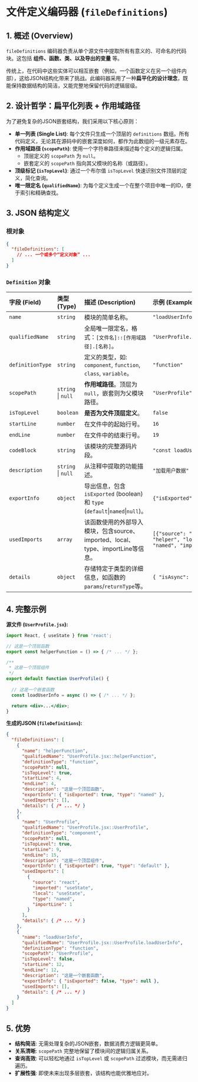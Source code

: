 # 文件定义编码器 (`fileDefinitions`)

## 1. 概述 (Overview)

`fileDefinitions` 编码器负责从单个源文件中提取所有有意义的、可命名的代码块。这包括 **组件、函数、类、以及导出的变量** 等。

传统上，在代码中这些实体可以相互嵌套（例如，一个函数定义在另一个组件内部），这给JSON结构化带来了挑战。此编码器采用了一种**扁平化的设计理念**，既能保持数据结构的简洁，又能完整地保留代码的逻辑层级。

## 2. 设计哲学：扁平化列表 + 作用域路径

为了避免复杂的JSON嵌套结构，我们采用以下核心原则：

- **单一列表 (Single List)**: 每个文件只生成一个顶层的 `definitions` 数组。所有代码定义，无论其在源码中的嵌套深度如何，都作为此数组的一级元素存在。
- **作用域路径 (`scopePath`)**: 使用一个字符串路径来描述每个定义的逻辑归属。
    - 顶层定义的 `scopePath` 为 `null`。
    - 嵌套定义的 `scopePath` 指向其父模块的名称（或路径）。
- **顶级标记 (`isTopLevel`)**: 通过一个布尔值 `isTopLevel` 快速识别文件顶层的定义，简化查询。
- **唯一限定名 (`qualifiedName`)**: 为每个定义生成一个在整个项目中唯一的ID，便于索引和精确查找。

## 3. JSON 结构定义

### 根对象
```json
{
  "fileDefinitions": [
    // ... 一个或多个“定义对象” ...
  ]
}
```

### `Definition` 对象

| 字段 (Field) | 类型 (Type) | 描述 (Description) | 示例 (Example) |
| :--- | :--- | :--- | :--- |
| `name` | `string` | 模块的简单名称。 | `"loadUserInfo"` |
| `qualifiedName`| `string` | 全局唯一限定名，格式：`[文件名]::[作用域路径].[名称]`。 | `"UserProfile.jsx::UserProfile.loadUserInfo"` |
| `definitionType` | `string` | 定义的类型，如: `component`, `function`, `class`, `variable`。| `"function"` |
| `scopePath` | `string` \| `null` | **作用域路径**。顶层为`null`，嵌套则为父模块路径。 | `"UserProfile"` |
| `isTopLevel` | `boolean` | **是否为文件顶层定义**。 | `false` |
| `startLine` | `number` | 在文件中的起始行号。 | `16` |
| `endLine` | `number` | 在文件中的结束行号。 | `19` |
| `codeBlock` | `string` | 该模块的完整源码片段。 | `"const loadUserInfo = async () => {...}"` |
| `description`| `string` \| `null`| 从注释中提取的功能描述。 | `"加载用户数据"` |
| `exportInfo` | `object` | 导出信息，包含 `isExported` (boolean) 和 `type` (`default`\|`named`\|`null`)。 | `{"isExported": false, "type": null}` |
| `usedImports` | `array` | 该函数使用的外部导入模块，包含source、imported、local、type、importLine等信息。 | `[{"source": "./utils", "imported": "helper", "local": "helper", "type": "named", "importLine": 2}]` |
| `details` | `object` | 存储特定于类型的详细信息，如函数的`params`/`returnType`等。 | `{ "isAsync": true, "params": [] }` |


## 4. 完整示例

**源文件 (`UserProfile.jsx`):**
```jsx
import React, { useState } from 'react';

// 这是一个顶层函数
export const helperFunction = () => { /* ... */ };

/**
 * 这是一个顶层组件
 */
export default function UserProfile() {
  
  // 这是一个嵌套函数
  const loadUserInfo = async () => { /* ... */ };

  return <div>...</div>;
}
```

**生成的JSON (`fileDefinitions`):**
```json
{
  "fileDefinitions": [
    {
      "name": "helperFunction",
      "qualifiedName": "UserProfile.jsx::helperFunction",
      "definitionType": "function",
      "scopePath": null,
      "isTopLevel": true,
      "startLine": 4,
      "endLine": 4,
      "description": "这是一个顶层函数",
      "exportInfo": { "isExported": true, "type": "named" },
      "usedImports": [],
      "details": { /* ... */ }
    },
    {
      "name": "UserProfile",
      "qualifiedName": "UserProfile.jsx::UserProfile",
      "definitionType": "component",
      "scopePath": null,
      "isTopLevel": true,
      "startLine": 9,
      "endLine": 15,
      "description": "这是一个顶层组件",
      "exportInfo": { "isExported": true, "type": "default" },
      "usedImports": [
        {
          "source": "react",
          "imported": "useState",
          "local": "useState",
          "type": "named",
          "importLine": 1
        }
      ],
      "details": { /* ... */ }
    },
    {
      "name": "loadUserInfo",
      "qualifiedName": "UserProfile.jsx::UserProfile.loadUserInfo",
      "definitionType": "function",
      "scopePath": "UserProfile",
      "isTopLevel": false,
      "startLine": 12,
      "endLine": 12,
      "description": "这是一个嵌套函数",
      "exportInfo": { "isExported": false, "type": null },
      "usedImports": [],
      "details": { /* ... */ }
    }
  ]
}
```

## 5. 优势

- **结构简洁**: 无需处理复杂的JSON嵌套，数据消费方逻辑更简单。
- **关系清晰**: `scopePath` 完整地保留了模块间的逻辑归属关系。
- **查询高效**: 可以轻松地通过 `isTopLevel` 或 `scopePath` 过滤模块，而无需递归遍历。
- **扩展性强**: 即使未来出现多层嵌套，该结构也能优雅地应对。